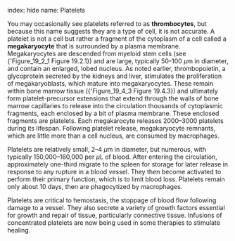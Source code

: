 index: hide
name: Platelets

You may occasionally see platelets referred to as  **thrombocytes**, but because this name suggests they are a type of cell, it is not accurate. A platelet is not a cell but rather a fragment of the cytoplasm of a cell called a  **megakaryocyte** that is surrounded by a plasma membrane. Megakaryocytes are descended from myeloid stem cells (see {'Figure_19_2_1 Figure 19.2.1}) and are large, typically 50–100  *µ*m in diameter, and contain an enlarged, lobed nucleus. As noted earlier, thrombopoietin, a glycoprotein secreted by the kidneys and liver, stimulates the proliferation of megakaryoblasts, which mature into megakaryocytes. These remain within bone marrow tissue ({'Figure_19_4_3 Figure 19.4.3}) and ultimately form platelet-precursor extensions that extend through the walls of bone marrow capillaries to release into the circulation thousands of cytoplasmic fragments, each enclosed by a bit of plasma membrane. These enclosed fragments are platelets. Each megakarocyte releases 2000–3000 platelets during its lifespan. Following platelet release, megakaryocyte remnants, which are little more than a cell nucleus, are consumed by macrophages.

Platelets are relatively small, 2–4  *µ*m in diameter, but numerous, with typically 150,000–160,000 per  *µ*L of blood. After entering the circulation, approximately one-third migrate to the spleen for storage for later release in response to any rupture in a blood vessel. They then become activated to perform their primary function, which is to limit blood loss. Platelets remain only about 10 days, then are phagocytized by macrophages.

Platelets are critical to hemostasis, the stoppage of blood flow following damage to a vessel. They also secrete a variety of growth factors essential for growth and repair of tissue, particularly connective tissue. Infusions of concentrated platelets are now being used in some therapies to stimulate healing.
